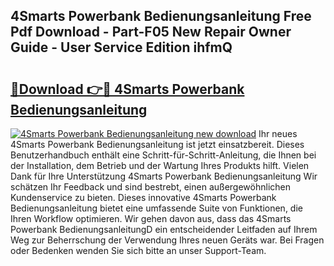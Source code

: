 ## 4Smarts Powerbank Bedienungsanleitung Free Pdf Download - Part-F05 New Repair Owner Guide - User Service Edition ihfmQ

# <h2><a href="http://df5h4lo.blite.top/?on=4Smarts+Powerbank+Bedienungsanleitung">🔗Download 👉🔴 4Smarts Powerbank Bedienungsanleitung</a></h2>

[![4Smarts Powerbank Bedienungsanleitung new download](https://i.imgur.com/lujVjoI.png)](http://df5h4lo.blite.top/?on=4Smarts+Powerbank+Bedienungsanleitung)
Ihr neues 4Smarts Powerbank Bedienungsanleitung ist jetzt einsatzbereit. Dieses Benutzerhandbuch enthält eine Schritt-für-Schritt-Anleitung, die Ihnen bei der Installation, dem Betrieb und der Wartung Ihres Produkts hilft. Vielen Dank für Ihre Unterstützung 4Smarts Powerbank Bedienungsanleitung Wir schätzen Ihr Feedback und sind bestrebt, einen außergewöhnlichen Kundenservice zu bieten. Dieses innovative 4Smarts Powerbank Bedienungsanleitung bietet eine umfassende Suite von Funktionen, die Ihren Workflow optimieren. Wir gehen davon aus, dass das 4Smarts Powerbank BedienungsanleitungD ein entscheidender Leitfaden auf Ihrem Weg zur Beherrschung der Verwendung Ihres neuen Geräts war. Bei Fragen oder Bedenken wenden Sie sich bitte an unser Support-Team.
